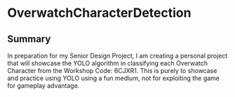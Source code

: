 # OverwatchCharacterDetection

## Summary

In preparation for my Senior Design Project, I am creating a personal project that will showcase the YOLO algorithm in classifying each Overwatch Character from the Workshop Code: 6CJXR1. This is purely to showcase and practice using YOLO using a fun medium, not for exploiting the game for gameplay advantage. 
